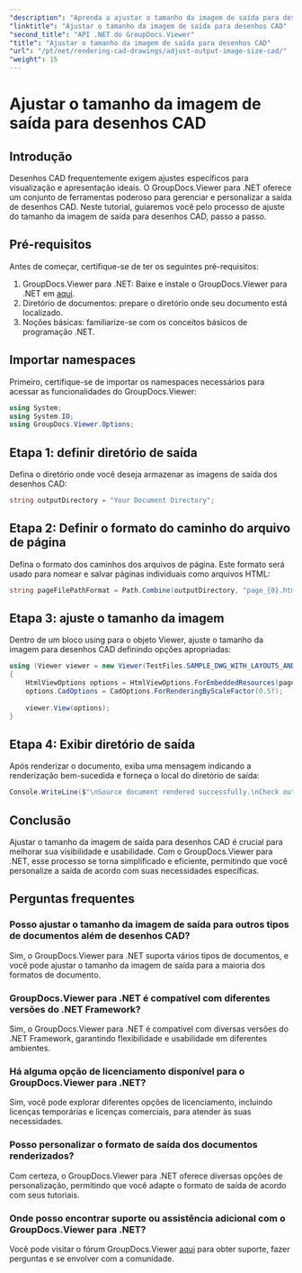 ```yaml
---
"description": "Aprenda a ajustar o tamanho da imagem de saída para desenhos CAD usando o GroupDocs.Viewer para .NET. Melhore a visibilidade e a usabilidade sem esforço."
"linktitle": "Ajustar o tamanho da imagem de saída para desenhos CAD"
"second_title": "API .NET do GroupDocs.Viewer"
"title": "Ajustar o tamanho da imagem de saída para desenhos CAD"
"url": "/pt/net/rendering-cad-drawings/adjust-output-image-size-cad/"
"weight": 15
---
```


# Ajustar o tamanho da imagem de saída para desenhos CAD

## Introdução
Desenhos CAD frequentemente exigem ajustes específicos para visualização e apresentação ideais. O GroupDocs.Viewer para .NET oferece um conjunto de ferramentas poderoso para gerenciar e personalizar a saída de desenhos CAD. Neste tutorial, guiaremos você pelo processo de ajuste do tamanho da imagem de saída para desenhos CAD, passo a passo.
## Pré-requisitos
Antes de começar, certifique-se de ter os seguintes pré-requisitos:
1. GroupDocs.Viewer para .NET: Baixe e instale o GroupDocs.Viewer para .NET em [aqui](https://releases.groupdocs.com/viewer/net/).
2. Diretório de documentos: prepare o diretório onde seu documento está localizado.
3. Noções básicas: familiarize-se com os conceitos básicos de programação .NET.

## Importar namespaces
Primeiro, certifique-se de importar os namespaces necessários para acessar as funcionalidades do GroupDocs.Viewer:
```csharp
using System;
using System.IO;
using GroupDocs.Viewer.Options;
```
## Etapa 1: definir diretório de saída
Defina o diretório onde você deseja armazenar as imagens de saída dos desenhos CAD:
```csharp
string outputDirectory = "Your Document Directory";
```
## Etapa 2: Definir o formato do caminho do arquivo de página
Defina o formato dos caminhos dos arquivos de página. Este formato será usado para nomear e salvar páginas individuais como arquivos HTML:
```csharp
string pageFilePathFormat = Path.Combine(outputDirectory, "page_{0}.html");
```
## Etapa 3: ajuste o tamanho da imagem
Dentro de um bloco using para o objeto Viewer, ajuste o tamanho da imagem para desenhos CAD definindo opções apropriadas:
```csharp
using (Viewer viewer = new Viewer(TestFiles.SAMPLE_DWG_WITH_LAYOUTS_AND_LAYERS))
{
    HtmlViewOptions options = HtmlViewOptions.ForEmbeddedResources(pageFilePathFormat);
    options.CadOptions = CadOptions.ForRenderingByScaleFactor(0.5f);
    
    viewer.View(options);
}
```
## Etapa 4: Exibir diretório de saída
Após renderizar o documento, exiba uma mensagem indicando a renderização bem-sucedida e forneça o local do diretório de saída:
```csharp
Console.WriteLine($"\nSource document rendered successfully.\nCheck output in {outputDirectory}.");
```

## Conclusão
Ajustar o tamanho da imagem de saída para desenhos CAD é crucial para melhorar sua visibilidade e usabilidade. Com o GroupDocs.Viewer para .NET, esse processo se torna simplificado e eficiente, permitindo que você personalize a saída de acordo com suas necessidades específicas.
## Perguntas frequentes
### Posso ajustar o tamanho da imagem de saída para outros tipos de documentos além de desenhos CAD?
Sim, o GroupDocs.Viewer para .NET suporta vários tipos de documentos, e você pode ajustar o tamanho da imagem de saída para a maioria dos formatos de documento.
### GroupDocs.Viewer para .NET é compatível com diferentes versões do .NET Framework?
Sim, o GroupDocs.Viewer para .NET é compatível com diversas versões do .NET Framework, garantindo flexibilidade e usabilidade em diferentes ambientes.
### Há alguma opção de licenciamento disponível para o GroupDocs.Viewer para .NET?
Sim, você pode explorar diferentes opções de licenciamento, incluindo licenças temporárias e licenças comerciais, para atender às suas necessidades.
### Posso personalizar o formato de saída dos documentos renderizados?
Com certeza, o GroupDocs.Viewer para .NET oferece diversas opções de personalização, permitindo que você adapte o formato de saída de acordo com seus tutoriais.
### Onde posso encontrar suporte ou assistência adicional com o GroupDocs.Viewer para .NET?
Você pode visitar o fórum GroupDocs.Viewer [aqui](https://forum.groupdocs.com/c/viewer/9) para obter suporte, fazer perguntas e se envolver com a comunidade.